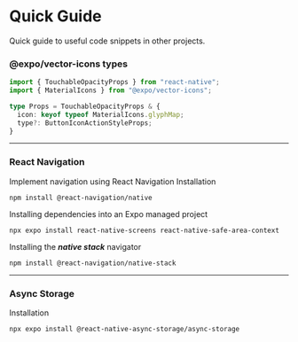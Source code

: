 # Quick Guide

Quick guide to useful code snippets in other projects.

### @expo/vector-icons types
```typescript
import { TouchableOpacityProps } from "react-native";
import { MaterialIcons } from "@expo/vector-icons";

type Props = TouchableOpacityProps & {
  icon: keyof typeof MaterialIcons.glyphMap;
  type?: ButtonIconActionStyleProps;
}
```
---
### React Navigation

Implement navigation using React Navigation
Installation
```shell
npm install @react-navigation/native
```

Installing dependencies into an Expo managed project
```shell
npx expo install react-native-screens react-native-safe-area-context
```

Installing the ***native stack*** navigator
```shell
npm install @react-navigation/native-stack
```
---
### Async Storage
Installation
```shell
npx expo install @react-native-async-storage/async-storage
```
